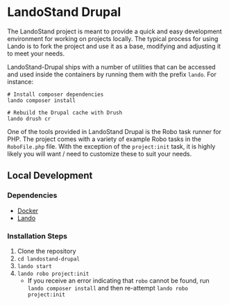 # LandoStand Drupal

The LandoStand project is meant to provide a quick and easy development
environment for working on projects locally. The typical process for using Lando
is to fork the project and use it as a base, modifying and adjusting it to meet
your needs.

LandoStand-Drupal ships with a number of utilities that can be accessed and used
inside the containers by running them with the prefix `lando`. For instance:

```
# Install composer dependencies
lando composer install

# Rebuild the Drupal cache with Drush
lando drush cr
```

One of the tools provided in LandoStand Drupal is the Robo task runner for PHP.
The project comes with a variety of example Robo tasks in the `RoboFile.php`
file. With the exception of the `project:init` task, it is highly likely you
will want / need to customize these to suit your needs.

## Local Development

### Dependencies

  - [Docker](https://docs.docker.com/get-docker)
  - [Lando](https://docs.lando.dev/basics/installation.html)

### Installation Steps

  1. Clone the repository
  2. `cd landostand-drupal`
  3. `lando start`
  4. `lando robo project:init`
      - If you receive an error indicating that `robo` cannot be found, run
      `lando composer install` and then re-attempt `lando robo project:init`


